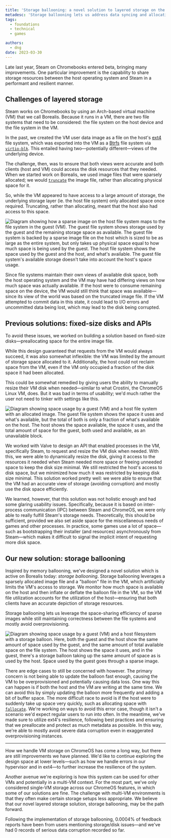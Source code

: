 ```yaml
---
title: 'Storage ballooning: a novel solution to layered storage on the Steam VM'
metadesc: 'Storage ballooning lets us address data syncing and allocation issues between ChromeOS and the Steam VM.'
tags:
  - foundations
  - technical
  - games

authors:
  - dng
date: 2023-03-30
---
```


Late last year, Steam on Chromebooks entered beta, bringing many improvements. One particular improvement is the capability to share storage resources between the host operating system and Steam in a performant and resilient manner.

## Challenges of layered storage

Steam works on Chromebooks by using an Arch-based virtual machine (VM) that we call Borealis. Because it runs in a VM, there are two file systems that need to be considered: the file system on the host device and the file system in the VM.

In the past, we created the VM user data image as a file on the host's [ext4](https://en.wikipedia.org/wiki/Ext4) file system, which was exported into the VM as a [Btrfs](https://en.wikipedia.org/wiki/Btrfs) file system via [`virtio-blk`](https://projectacrn.github.io/latest/developer-guides/hld/virtio-blk.html). This entailed having two—potentially different—views of the underlying device.

The challenge, then, was to ensure that both views were accurate and both clients (host and VM) could access the disk resources that they needed. When we started work on Borealis, we used image files that were sparsely allocated; we would [`truncate`](https://man7.org/linux/man-pages/man2/ftruncate.2.html) the image file, rather than allocating physical space for it.

So, while the VM appeared to have access to a large amount of storage, the underlying storage layer (ie. the host file system) only allocated space once required. Truncating, rather than allocating, meant that the host also had access to this space.

![Diagram showing how a sparse image on the host file system maps to the file system in the guest (VM). The guest file system shows storage used by the guest and the remaining storage space as available. The guest file system is backed by a sparse image file on the host which is sized to be as large as the entire system, but only takes up physical space equal to how much space is being used by the guest. The host file system shows the space used by the guest and the host, and what's available. The guest file system's available storage doesn't take into account the host's space usage.](insert_image_url_here)

Since file systems maintain their own views of available disk space, both the host operating system and the VM may have had differing views on how much space was actually available. If the host were to consume remaining space on the device, the VM would still think that space was available—since its view of the world was based on the truncated image file. If the VM attempted to commit data in this state, it could lead to I/O errors and uncommitted data being lost, which may lead to the disk being corrupted.

## Previous solutions: fixed-size disks and APIs

To avoid these issues, we worked on building a solution based on fixed-size disks—preallocating space for the entire image file.

While this design guaranteed that requests from the VM would always succeed, it was also somewhat inflexible: the VM was limited by the amount of storage space allocated to it. Additionally, the host could not reclaim space from the VM, even if the VM only occupied a fraction of the disk space it had been allocated.

This could be somewhat remedied by giving users the ability to manually resize their VM disk when needed—similar to what Crostini, the ChromeOS Linux VM, does. But it was bad in terms of usability; we'd much rather the user not need to tinker with settings like this.

![Diagram showing space usage by a guest (VM) and a host file system with an allocated image. The guest file system shows the space it uses and what's available, but the total of both is only a fraction of what's available on the host. The host shows the space available, the space it uses, and the total amount of space for the guest, both used and available, as an unavailable block.](ix://posts/storage-ballooning-a-novel-solution/allocated.png)

We worked with Valve to design an API that enabled processes in the VM, specifically Steam, to request and resize the VM disk when needed. With this, we were able to dynamically resize the disk, giving it access to the resources it needed when Steam needed more space or freeing unneeded space to keep the disk size minimal. We still restricted the host's access to disk space, but we minimized how much it was restricted by keeping disk size minimal. This solution worked pretty well: we were able to ensure that the VM had an accurate view of storage (avoiding corruption) and mostly use the disk space efficiently.

We learned, however, that this solution was not holistic enough and had some glaring usability issues. Specifically, because it is based on inter-process communication (IPC) between Steam and ChromeOS, we were only able to really fulfill Steam's storage needs. Theoretically, this should be sufficient, provided we also set aside space for the miscellaneous needs of games and other processes. In practice, some games use a lot of space—such as bootstrapping their installer (and resources) asynchronously from Steam—which makes it difficult to signal the implicit intent of requesting more disk space.

## Our new solution: storage ballooning

Inspired by memory ballooning, we've designed a novel solution which is active on Borealis today: _storage ballooning_. Storage ballooning leverages a sparsely allocated image file and a "balloon" file in the VM, which artificially limits the VM's access to storage. We monitor how much space is available on the host and then inflate or deflate the balloon file in the VM, so the VM file utilization accounts for the utilization of the host—ensuring that both clients have an accurate depiction of storage resources.

Storage ballooning lets us leverage the space-sharing efficiency of sparse images while still maintaining correctness between the file systems and mostly avoid overprovisioning.

![Diagram showing space usage by a guest (VM) and a host filesystem with a storage balloon. Here, both the guest and the host show the same amount of space used by the guest, and the same amount of total available space on the file system. The host shows the space it uses, and in the guest, there's a storage balloon taking up the same amount of space as is used by the host. Space used by the guest goes through a sparse image.](ix://posts/storage-ballooning-a-novel-solution/balloon.png)

There are edge cases to still be concerned with however. The primary concern is not being able to update the balloon fast enough, causing the VM to be overprovisioned and potentially causing data loss. One way this can happen is if both the host and the VM are writing at the same time. We can avoid this by simply updating the balloon more frequently and adding a bit of buffer space. The more difficult race to avoid is if the host were to suddenly take up space very quickly, such as allocating space with [`fallocate`](https://man7.org/linux/man-pages/man2/fallocate.2.html). We're working on ways to avoid this error case, though it isn't a scenario we'd expect regular users to run into often. In the meantime, we've made sure to utilize ext4's resilience, following best practices and ensuring that we preallocate and protect as much metadata as possible. In this way, we're able to mostly avoid severe data corruption even in exaggerated overprovisioning instances.

---

How we handle VM storage on ChromeOS has come a long way, but there are still improvements we have planned. We'd like to continue exploring the design space at lower levels—such as how we handle errors in our hypervisor and in ext4—to further increase the resilience of the system.

Another avenue we're exploring is how this system can be used for other VMs and potentially in a multi-VM context. For the most part, we've only considered single-VM storage across our ChromeOS features, in which some of our solutions are fine. The challenge with multi-VM environments is that they often make certain storage setups less appropriate. We believe that our novel layered storage solution, storage ballooning, may be the path forward.

Following the implementation of storage ballooning, 0.0004% of feedback reports have been from users mentioning storage/disk issues—and we've had 0 records of serious data corruption recorded so far.
